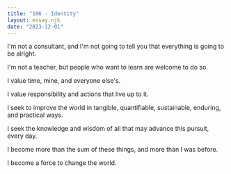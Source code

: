 ```yaml
---
title: "106 - Identity"
layout: essay.njk
date: "2023-12-01"
---
```


I'm not a consultant, and I'm not going to tell you that everything is going to be alright.

I'm not a teacher, but people who want to learn are welcome to do so.

I value time, mine, and everyone else's.

I value responsibility and actions that live up to it.

I seek to improve the world in tangible, quantifiable, sustainable, enduring, and practical ways.

I seek the knowledge and wisdom of all that may advance this pursuit, every day.

I become more than the sum of these things, and more than I was before.

I become a force to change the world.